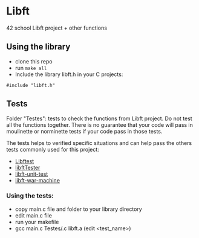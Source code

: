 # Libft

42 school Libft project + other functions

## Using the library

* clone this repo
* run ```make all```
* Include the library libft.h in your C projects:
```
#include "libft.h"
```

## Tests

Folder "Testes": tests to check the functions from Libft project.
Do not test all the functions together.
There is no guarantee that your code will pass in moulinette or norminette tests if your code pass in those tests.

The tests helps to verified specific situations and can help pass the others tests commonly used for this project:

* [Libftest](https://github.com/jtoty/Libftest)
* [libftTester](https://github.com/Tripouille/libftTester)
* [libft-unit-test](https://github.com/alelievr/libft-unit-test)
* [libft-war-machine](https://github.com/ska42/libft-war-machine)

### Using the tests: 
* copy main.c file and <Testes> folder to your library directory
* edit main.c file
* run your makefile
* gcc main.c Testes/<test-name>.c libft.a (edit <test_name>)
